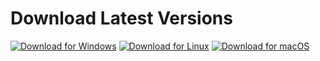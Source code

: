 # Download Latest Versions

[![Download for Windows](https://img.shields.io/badge/Download-Windows-blue?style=for-the-badge&logo=windows&logoColor=white)](https://github.com/candied-apple/Luthien-Minecraft-Launcher/releases/download/v0.0.5/luthien-mc-Setup-0.0.5.exe)
[![Download for Linux](https://img.shields.io/badge/Download-Linux-green?style=for-the-badge&logo=linux&logoColor=white)](https://github.com/candied-apple/Luthien-Minecraft-Launcher/releases/download/v0.0.5/luthien-mc-0.0.5.AppImage)
[![Download for macOS](https://img.shields.io/badge/Download-macOS-orange?style=for-the-badge&logo=apple&logoColor=white)](https://github.com/candied-apple/Luthien-Minecraft-Launcher/releases/download/v0.0.5/luthien-mc-0.0.5-arm64.dmg)
